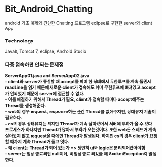 # Bit_Android_Chatting

android 기초 예제와 간단한 Chatting 프로그램
eclipse로 구현한 server와 client App

<h3>Technology</h3>
Java8, Tomcat 7, eclipse, Android Studio


<h3>다중 접속하면 안되는 문제점</h3>
<b>ServerApp01.java and ServerApp02.java </br>
- client와 server가 통신할 때 accept를 이미 한 상태에서 무한루프를 계속 돌면서 readLine을 읽기 때문에 새로운 client가 접속해도 이미 무한루프에 빠져있고 accept가 안되었기 때문에 server에 접근할 수 없다. </br>
- 이를 해결하기 위해서 Thread가 필요, client가 접속할 때마다 accept해주는 Thread를 생성해준다. </br>
- web의 경우 request, response하는 순간 Thread를 없애주지만, 상태유지 기술이 필요하다. </br>
- cs의 경우 상태유지는 되지만 Thread가 계속 살아있어서 서버에 부하가 올 수 있다. 프로세스가 하나지만 Thread가 많아서 부하가 오는것이다. 또한 web은 스레드가 계속 살아있지 않고 request올 때에만 Thread가 발생된다. 하지만 cs의 경우 client가 요청할 때까지 계속 Thread가 돌고 잇다.</br>
- 왜 client는 Thread가 되어 있는가 => 당연히 ui와 logic은 분리되어있어야함 </br>
- server는 정상 종료되면 null이며, 비정상 종료 되었을 때 SocketException이 발생한다. </br>
